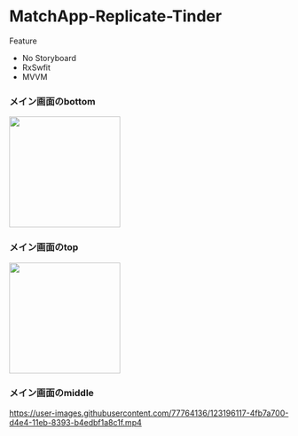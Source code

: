 # MatchApp-Replicate-Tinder

Feature
- No Storyboard
- RxSwfit
- MVVM

### メイン画面のbottom
<img src="https://user-images.githubusercontent.com/77764136/121869983-8bf94380-cd3d-11eb-9b97-17971667e442.png" width="200">

### メイン画面のtop
<img src="https://user-images.githubusercontent.com/77764136/122368387-43899200-cf98-11eb-9ba2-0b0fee9781d5.png" width="200">

### メイン画面のmiddle
https://user-images.githubusercontent.com/77764136/123196117-4fb7a700-d4e4-11eb-8393-b4edbf1a8c1f.mp4
